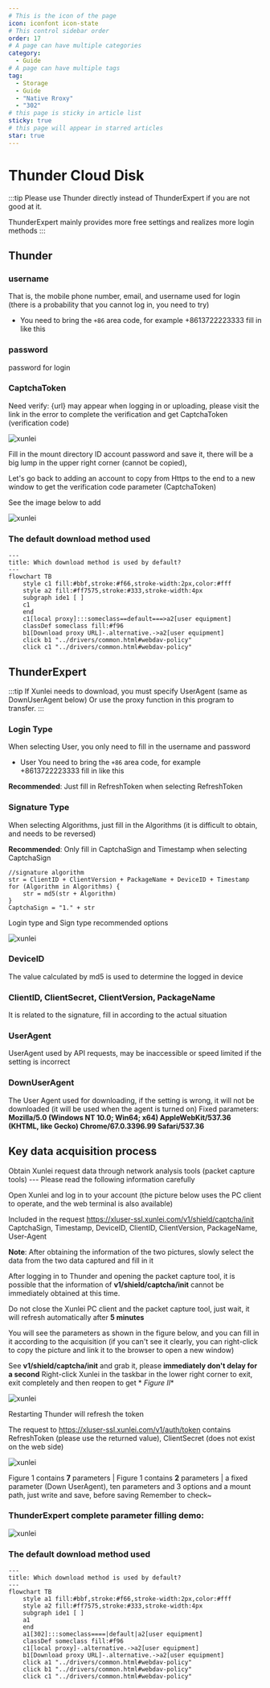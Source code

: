 ```yaml
---
# This is the icon of the page
icon: iconfont icon-state
# This control sidebar order
order: 17
# A page can have multiple categories
category:
  - Guide
# A page can have multiple tags
tag:
  - Storage
  - Guide
  - "Native Rroxy"
  - "302"
# this page is sticky in article list
sticky: true
# this page will appear in starred articles
star: true
---
```


# Thunder Cloud Disk

:::tip
Please use Thunder directly instead of ThunderExpert if you are not good at it.

ThunderExpert mainly provides more free settings and realizes more login methods
:::

## **Thunder**

### **username**

That is, the mobile phone number, email, and username used for login (there is a probability that you cannot log in, you need to try)

- You need to bring the `+86` area code, for example +8613722223333 fill in like this

### **password**

password for login



### **CaptchaToken**

Need verify: {url} may appear when logging in or uploading, please visit the link in the error to complete the verification and get CaptchaToken (verification code)

![xunlei](/img/drivers/xunlei/x1.png)

Fill in the mount directory ID account password and save it, there will be a big lump in the upper right corner (cannot be copied),

Let's go back to adding an account to copy from Https to the end to a new window to get the verification code parameter (CaptchaToken)

See the image below to add

![xunlei](/img/drivers/xunlei/x2.png)

### **The default download method used**


```mermaid
---
title: Which download method is used by default?
---
flowchart TB
    style c1 fill:#bbf,stroke:#f66,stroke-width:2px,color:#fff
    style a2 fill:#ff7575,stroke:#333,stroke-width:4px
    subgraph ide1 [ ]
    c1
    end
    c1[local proxy]:::someclass==default===>a2[user equipment]
    classDef someclass fill:#f96
    b1[Download proxy URL]-.alternative.->a2[user equipment]
    click b1 "../drivers/common.html#webdav-policy"
    click c1 "../drivers/common.html#webdav-policy"
```

## **ThunderExpert**

:::tip
If Xunlei needs to download, you must specify UserAgent (same as DownUserAgent below)
Or use the proxy function in this program to transfer.
:::

### **Login Type**

When selecting User, you only need to fill in the username and password

- User You need to bring the `+86` area code, for example +8613722223333 fill in like this

**Recommended**: Just fill in RefreshToken when selecting RefreshToken

### **Signature Type**

When selecting Algorithms, just fill in the Algorithms (it is difficult to obtain, and needs to be reversed)

**Recommended**: Only fill in CaptchaSign and Timestamp when selecting CaptchaSign

```
//signature algorithm
str = ClientID + ClientVersion + PackageName + DeviceID + Timestamp
for (Algorithm in Algorithms) {
    str = md5(str + Algorithm)
}
CaptchaSign = "1." + str
```

Login type and Sign type recommended options

![xunlei](/img/drivers/xunlei/x3.png)

### **DeviceID**

The value calculated by md5 is used to determine the logged in device

### **ClientID, ClientSecret, ClientVersion, PackageName**

It is related to the signature, fill in according to the actual situation

### **UserAgent**

UserAgent used by API requests, may be inaccessible or speed limited if the setting is incorrect

### **DownUserAgent**

The User Agent used for downloading, if the setting is wrong, it will not be downloaded (it will be used when the agent is turned on) Fixed parameters:
**Mozilla/5.0 (Windows NT 10.0; Win64; x64) AppleWebKit/537.36 (KHTML, like Gecko) Chrome/67.0.3396.99 Safari/537.36**

## **Key data acquisition process**

Obtain Xunlei request data through network analysis tools (packet capture tools) --- Please read the following information carefully

Open Xunlei and log in to your account (the picture below uses the PC client to operate, and the web terminal is also available)

Included in the request https://xluser-ssl.xunlei.com/v1/shield/captcha/init
CaptchaSign, Timestamp, DeviceID, ClientID, ClientVersion, PackageName, User-Agent

**Note**: After obtaining the information of the two pictures, slowly select the data from the two data captured and fill in it

After logging in to Thunder and opening the packet capture tool, it is possible that the information of **v1/shield/captcha/init** cannot be immediately obtained at this time.

Do not close the Xunlei PC client and the packet capture tool, just wait, it will refresh automatically after **5 minutes**

You will see the parameters as shown in the figure below, and you can fill in it according to the acquisition (if you can't see it clearly, you can right-click to copy the picture and link it to the browser to open a new window)

See **v1/shield/captcha/init** and grab it, please **immediately don't delay for a second** Right-click Xunlei in the taskbar in the lower right corner to exit, exit completely and then reopen to get * *Figure II**

![xunlei](/img/drivers/xunlei/x4.png)

Restarting Thunder will refresh the token

The request to https://xluser-ssl.xunlei.com/v1/auth/token contains RefreshToken (please use the returned value), ClientSecret (does not exist on the web side)

![xunlei](/img/drivers/xunlei/x5.png)

Figure 1 contains **7** parameters | Figure 1 contains **2** parameters | a fixed parameter (Down UserAgent), ten parameters and 3 options and a mount path, just write and save, before saving Remember to check~

### **ThunderExpert complete parameter filling demo:**

![xunlei](/img/drivers/xunlei/x6.png)                                      

### **The default download method used**

```mermaid
---
title: Which download method is used by default?
---
flowchart TB
    style a1 fill:#bbf,stroke:#f66,stroke-width:2px,color:#fff
    style a2 fill:#ff7575,stroke:#333,stroke-width:4px
    subgraph ide1 [ ]
    a1
    end
    a1[302]:::someclass====|default|a2[user equipment]
    classDef someclass fill:#f96
    c1[local proxy]-.alternative.->a2[user equipment]
    b1[Download proxy URL]-.alternative.->a2[user equipment]
    click a1 "../drivers/common.html#webdav-policy"
    click b1 "../drivers/common.html#webdav-policy"
    click c1 "../drivers/common.html#webdav-policy"
```